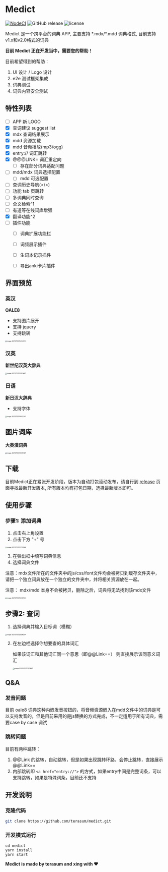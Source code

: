 # Medict
[![NodeCI](https://github.com/terasum/medict/workflows/Node%20CI/badge.svg?event=push)](https://github.com/terasum/medict/actions?query=workflow%3A%22Node+CI%22+branch%3Acanary+event%3Apush)
![GitHub release](https://img.shields.io/github/package-json/v/terasum/medict)
![license](https://img.shields.io/github/license/terasum/medict.svg)

Medict 是一个跨平台的词典 APP, 主要支持 \*.mdx/\*.mdd 词典格式, 目前支持 v1.x和v2.0格式的词典

**目前 Medict 正在开发当中，需要您的帮助！**

目前希望得到的帮助：
1. UI 设计 / Logo 设计
2. e2e 测试框架集成
3. 词典测试
4. 词典内容安全测试

## 特性列表
- [ ] APP 新 LOGO
- [x] 查词建议 suggest list
- [x] mdx 查词结果展示
- [x] mdd 资源加载
- [x] mdd 音频播放(mp3/ogg)
- [x] entry:// 词汇跳转
- [x] @@@LINK= 词汇重定向
  - [ ] 存在部分词典适配问题
- [ ] mdd/mdx 词典选择配置
  - [ ] mdd 可选配置
- [ ] 查词历史导航(</>)
- [ ] 功能 tab 页跳转
- [ ] 多词典同时查询
- [ ] 全文检索^1
- [ ] 有道等在线词库增强
- [x] 翻译功能^2
- [ ] 插件功能
  - [ ] 词典扩展功能栏
  - [ ] 词频展示插件
  - [ ] 生词本记录插件
  - [ ] 导出anki卡片插件


## 界面预览



### 英汉

**OALE8**

- 支持图片展开
- 支持 jquery
- 支持跳转

<img src="https://tva1.sinaimg.cn/large/008i3skNly1gst1zj6bdbj313n0u0grs.jpg" alt="image-20210725115204014" style="zoom: 33%;" />



### 汉英

**新世纪汉英大辞典**

<img src="https://tva1.sinaimg.cn/large/008i3skNly1gst22mzl8cj313n0u0n3c.jpg" alt="image-20210725115503487" style="zoom: 33%;" />

### 日语

**新日汉大辞典**

- 支持字体

<img src="https://tva1.sinaimg.cn/large/008i3skNly1gst1vdd6lyj613n0u0tef02.jpg" alt="image-20210725114802241" style="zoom: 33%;" />



## 图片词库

**大英漢词典**

<img src="https://tva1.sinaimg.cn/large/008i3skNly1gst1wfn7ffj313n0u0qd3.jpg" alt="image-20210725114905767" style="zoom: 33%;" />



## 下载

目前Medict正在紧张开发阶段，版本为自动打包滚动发布，请自行到 [release](https://github.com/terasum/medict/releases) 页面寻找最新开发版本, 所有版本均有打包日期，选择最新版本即可。


## 使用步骤

### 步骤1: 添加词典

1. 点击右上角设置
2. 点击下方 "+" 号

<img src="https://tva1.sinaimg.cn/large/008i3skNly1gst2568g8dj313n0u0wi1.jpg" alt="image-20210725115729944" style="zoom: 33%;" />



3. 在弹出框中填写词典信息
4. 选择词典文件

注意：mdx文件所在的文件夹中的js/css/font文件均会被拷贝到缓存文件夹中，请把一个独立词典放在一个独立的文件夹中，并将相关资源放在一起。

注意： mdx/mdd 本身不会被拷贝，删除之后，词典将无法找到该mdx文件



<img src="https://tva1.sinaimg.cn/large/008i3skNly1gst27etnrgj613n0u0afx02.jpg" alt="image-20210725115939188" style="zoom:33%;" />



## 步骤2: 查词

1. 选择词典并输入目标词（模糊）

<img src="https://tva1.sinaimg.cn/large/008i3skNly1gst2anwbx3j313n0u0jz4.jpg" alt="image-20210725120246204" style="zoom:33%;" />



2. 在左边栏选择你想要查的具体词汇

   如果该词汇和其他词汇同一个意思（即@@Link==） 则直接展示该同意义词汇

   <img src="https://tva1.sinaimg.cn/large/008i3skNly1gst2katvp6j313n0u010a.jpg" alt="image-20210725121201887" style="zoom:33%;" />



## Q&A

### 发音问题

目前 oale8 词典这种内嵌发音按钮的，将音频资源嵌入在mdd文件中的词典是可以支持发音的，但是目前采用的是js替换的方式完成，不一定适用于所有词典，需要case by case 调试



### 跳转问题

目前有两种跳转：

1. @@Link 的跳转，自动跳转，但是如果出现跳转环路，会停止跳转，直接展示 @@Link==
2. 内部跳转即 `<a href="entry://">` 的方式，如果entry中间是完整词条，可以支持跳转，如果是特殊词条，目前还不支持


## 开发说明

### 克隆代码

``` bash
git clone https://github.com/terasum/medict.git
```

### 开发模式运行

```
cd medict
yarn install
yarn start
```

**Medict is made by terasum and xing with ❤️**
